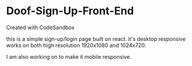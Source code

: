 # Doof-Sign-Up-Front-End
Created with CodeSandbox


this is a simple sign-up/login page built on react.
it's desktop responsive works on both high resolution 1920x1080 and 1024x720.

I am also working on to make it mobile responsive. 
